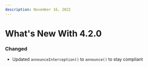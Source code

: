 ```yaml
---
description: November 16, 2022
---
```


# What's New With 4.2.0

### Changed

* Updated `announceInterception()` to `announce()` to stay compliant

